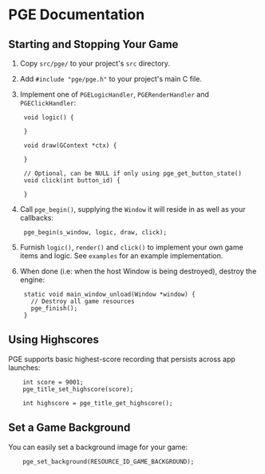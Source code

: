 # PGE Documentation

## Starting and Stopping Your Game

1. Copy `src/pge/` to your project's `src` directory.

2. Add `#include "pge/pge.h"` to your project's main C file.

3. Implement one of `PGELogicHandler`, `PGERenderHandler` and
   `PGEClickHandler`:

        void logic() {
          
        }

        void draw(GContext *ctx) {
          
        }

        // Optional, can be NULL if only using pge_get_button_state()
        void click(int button_id) {
          
        }

4. Call `pge_begin()`, supplying the `Window` it will reside in as well as your
   callbacks:

        pge_begin(s_window, logic, draw, click);

5. Furnish `logic()`, `render()` and `click()` to implement your own game items
   and logic. See `examples` for an example implementation.

6. When done (i.e: when the host Window is being destroyed), destroy the engine:

        static void main_window_unload(Window *window) {
          // Destroy all game resources
          pge_finish();
        }

## Using Highscores

PGE supports basic highest-score recording that persists across app launches:

        int score = 9001;
        pge_title_set_highscore(score);

        int highscore = pge_title_get_highscore();

## Set a Game Background

You can easily set a background image for your game:

        pge_set_background(RESOURCE_ID_GAME_BACKGROUND);